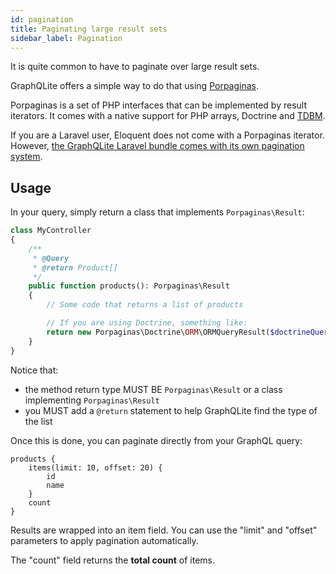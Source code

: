 ```yaml
---
id: pagination
title: Paginating large result sets
sidebar_label: Pagination
---
```


It is quite common to have to paginate over large result sets.

GraphQLite offers a simple way to do that using [Porpaginas](https://github.com/beberlei/porpaginas).

Porpaginas is a set of PHP interfaces that can be implemented by result iterators. It comes with a native support for
PHP arrays, Doctrine and [TDBM](https://thecodingmachine.github.io/tdbm/doc/limit_offset_resultset.html).

<div class="alert alert-warning">If you are a Laravel user, Eloquent does not come with a Porpaginas
iterator. However, <a href="laravel-package-advanced">the GraphQLite Laravel bundle comes with its own pagination system</a>.</div>

## Usage

In your query, simply return a class that implements `Porpaginas\Result`:

```php
class MyController
{
    /**
     * @Query
     * @return Product[]
     */
    public function products(): Porpaginas\Result
    {
        // Some code that returns a list of products

        // If you are using Doctrine, something like:
        return new Porpaginas\Doctrine\ORM\ORMQueryResult($doctrineQuery);
    }
}
```

Notice that:

- the method return type MUST BE `Porpaginas\Result` or a class implementing `Porpaginas\Result`
- you MUST add a `@return` statement to help GraphQLite find the type of the list

Once this is done, you can paginate directly from your GraphQL query:

```
products {
    items(limit: 10, offset: 20) {
        id
        name
    }
    count
}
```

Results are wrapped into an item field. You can use the "limit" and "offset" parameters to apply pagination automatically.

The "count" field returns the **total count** of items.
